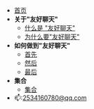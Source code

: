 - [首页](index.md)
- **关于"友好聊天"**
  - [什么是 "友好聊天"](a.md)
  - [为什么要"友好聊天"](b.md)
- **如何做到"友好聊天"**
  - [首先](c.md)
  - [然后](d.md)
  - [最后](e.md)
- **集合**
  - [集合](f.md)
- 📫:2534160780@qq.com
